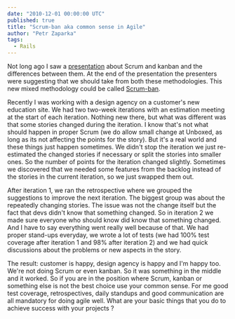 ```yaml
---
date: "2010-12-01 00:00:00 UTC"
published: true
title: "Scrum-ban aka common sense in Agile"
author: "Petr Zaparka"
tags:
  - Rails
---
```


<p>Not long ago I saw a <a href="http://www.tvagile.com/2010/09/06/scrum-vs-kanban-enemies-or-synergies/">presentation</a> about Scrum and kanban and the differences between them. At the end of the presentation the presenters were suggesting that we should take from both these methodologies. This new mixed methodology could be called <a href="http://leansoftwareengineering.com/ksse/scrum-ban">Scrum-ban</a>.</p>
<p>Recently I was working with a design agency on a customer&#39;s new education site. We had two two-week iterations with an estimation meeting at the start of each iteration. Nothing new there, but what was different was that some stories changed during the iteration. I know that&#39;s not what should happen in proper Scrum (we do allow small change at Unboxed, as long as its not affecting the points for the story). But it&#39;s a real world and these things just happen sometimes. We didn&#39;t stop the iteration we just re-estimated the changed stories if necessary or split the stories into smaller ones. So the number of points for the iteration changed slightly. Sometimes we discovered that we needed some features from the backlog instead of the stories in the current iteration, so we just swapped them out.</p>
<p>After iteration 1, we ran the retrospective where we grouped the suggestions to improve the next iteration. The biggest group was about the repeatedly changing stories. The issue was not the change itself but the fact that devs didn&#39;t know that something changed. So in iteration 2 we made sure everyone who should know did know that something changed. And I have to say everything went really well because of that. We had proper stand-ups everyday, we wrote a lot of tests (we had 100% test coverage after iteration 1 and 98% after iteration 2) and we had quick discussions about the problems or new aspects in the story.</p>
<p>The result: customer is happy, design agency is happy and I&#39;m happy too. We&#39;re not doing Scrum or even kanban. So it was something in the middle and it worked. So if you are in the position where Scrum, kanban or something else is not the best choice use your common sense. For me good test coverage, retrospectives, daily standups and good communication are all mandatory for doing agile well. What are your basic things that you do to achieve success with your projects ?</p>

